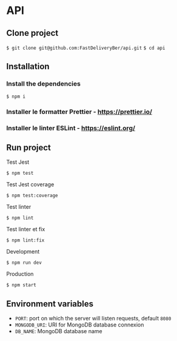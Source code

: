 # API

## Clone project

`$ git clone git@github.com:FastDeliveryBer/api.git`
`$ cd api`

## Installation

### Install the dependencies

`$ npm i`

### Installer le formatter Prettier - https://prettier.io/

### Installer le linter ESLint - https://eslint.org/

## Run project

Test Jest

`$ npm test`

Test Jest coverage

`$ npm test:coverage`

Test linter

`$ npm lint`

Test linter et fix

`$ npm lint:fix`

Development

`$ npm run dev`

Production

`$ npm start`

## Environment variables

- `PORT`: port on which the server will listen requests, default `8080`
- `MONGODB_URI`: URI for MongoDB database connexion
- `DB_NAME`: MongoDB database name
